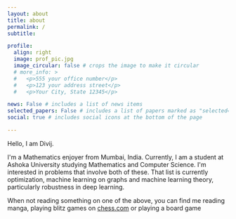 ```yaml
---
layout: about
title: about
permalink: /
subtitle: 

profile:
  align: right
  image: prof_pic.jpg
  image_circular: false # crops the image to make it circular
  # more_info: >
  #   <p>555 your office number</p>
  #   <p>123 your address street</p>
  #   <p>Your City, State 12345</p>

news: False # includes a list of news items
selected_papers: False # includes a list of papers marked as "selected={true}"
social: true # includes social icons at the bottom of the page

---
```


Hello, I am Divij.

I'm a Mathematics enjoyer from Mumbai, India. Currently, I am a student at Ashoka University studying Mathematics and Computer Science. I'm interested in problems that involve both of these. That list is currently optimization, machine learning on graphs and machine learning theory, particularly robustness in deep learning. 

When not reading something on one of the above, you can find me reading manga, playing blitz games on [chess.com](https://www.chess.com/member/divij2003) or playing a board game
